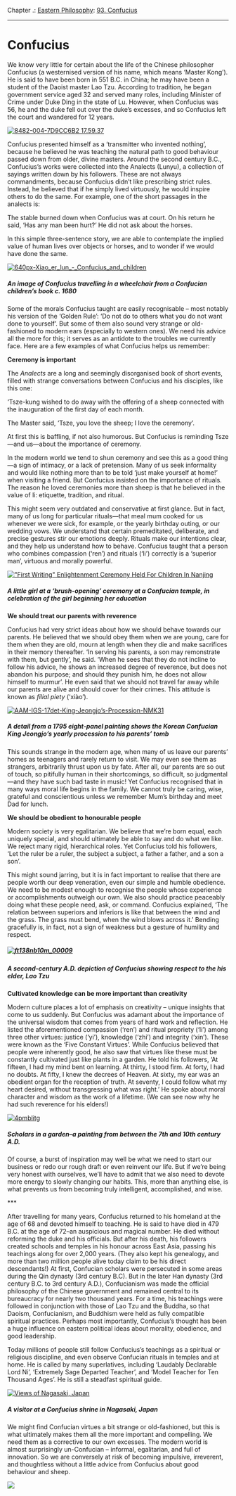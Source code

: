 Chapter .: [Eastern Philosophy](https://www.theschooloflife.com/thebookoflife/category/leisure/eastern-philosophy/): [93. Confucius](https://www.theschooloflife.com/thebookoflife/confucius/)

* * *

# Confucius

We know very little for certain about the life of the Chinese philosopher Confucius (a westernised version of his name, which means ‘Master Kong’). He is said to have been born in 551 B.C. in China; he may have been a student of the Daoist master Lao Tzu. According to tradition, he began government service aged 32 and served many roles, including Minister of Crime under Duke Ding in the state of Lu. However, when Confucius was 56, he and the duke fell out over the duke’s excesses, and so Confucius left the court and wandered for 12 years.

[![8482-004-7D9CC6B2 17.59.37](https://www.theschooloflife.com/thebookoflife/wp-content/uploads/2014/11/8482-004-7D9CC6B2-17.59.37.jpg)](http://www.thebookoflife.org/wp-content/uploads/2014/11/8482-004-7D9CC6B2-17.59.37.jpg)

Confucius presented himself as a ‘transmitter who invented nothing’, because he believed he was teaching the natural path to good behaviour passed down from older, divine masters. Around the second century B.C., Confucius’s works were collected into the Analects (Lunyu), a collection of sayings written down by his followers. These are not always commandments, because Confucius didn’t like prescribing strict rules. Instead, he believed that if he simply lived virtuously, he would inspire others to do the same. For example, one of the short passages in the analects is:

The stable burned down when Confucius was at court. On his return he said, ‘Has any man been hurt?’ He did not ask about the horses.

In this simple three-sentence story, we are able to contemplate the implied value of human lives over objects or horses, and to wonder if we would have done the same.

[![640px-Xiao_er_lun_-_Confucius_and_children](https://www.theschooloflife.com/thebookoflife/wp-content/uploads/2014/11/640px-Xiao_er_lun_-_Confucius_and_children.jpg)](http://www.thebookoflife.org/wp-content/uploads/2014/11/640px-Xiao_er_lun_-_Confucius_and_children.jpg)

##### An image of Confucius travelling in a wheelchair from a Confucian children’s book c. 1680

Some of the morals Confucius taught are easily recognisable – most notably his version of the ‘Golden Rule’: ‘Do not do to others what you do not want done to yourself’. But some of them also sound very strange or old-fashioned to modern ears (especially to western ones). We need his advice all the more for this; it serves as an antidote to the troubles we currently face. Here are a few examples of what Confucius helps us remember:

**Ceremony is important**

The _Analects_ are a long and seemingly disorganised book of short events, filled with strange conversations between Confucius and his disciples, like this one:

‘Tsze-kung wished to do away with the offering of a sheep connected with the inauguration of the first day of each month.

The Master said, ‘Tsze, you love the sheep; I love the ceremony’.

At first this is baffling, if not also humorous. But Confucius is reminding Tsze—and us—about the importance of ceremony.

In the modern world we tend to shun ceremony and see this as a good thing—a sign of intimacy, or a lack of pretension. Many of us seek informality and would like nothing more than to be told ‘just make yourself at home!’ when visiting a friend. But Confucius insisted on the importance of rituals. The reason he loved ceremonies more than sheep is that he believed in the value of li: etiquette, tradition, and ritual.

This might seem very outdated and conservative at first glance. But in fact, many of us long for particular rituals—that meal mum cooked for us whenever we were sick, for example, or the yearly birthday outing, or our wedding vows. We understand that certain premeditated, deliberate, and precise gestures stir our emotions deeply. Rituals make our intentions clear, and they help us understand how to behave. Confucius taught that a person who combines compassion (‘ren’) and rituals (‘li’) correctly is a ‘superior man’, virtuous and morally powerful.&nbsp;

[!["First Writing" Enlightenment Ceremony Held For Children In Nanjing](https://www.theschooloflife.com/thebookoflife/wp-content/uploads/2014/11/764866742.jpg)](http://www.thebookoflife.org/wp-content/uploads/2014/11/764866742.jpg)

##### A little girl at a ‘brush-opening’ ceremony at a Confucian temple, in celebration of the girl beginning her education

**We should treat our parents with reverence**

Confucius had very strict ideas about how we should behave towards our parents. He believed that we should obey them when we are young, care for them when they are old, mourn at length when they die and make sacrifices in their memory thereafter. ‘In serving his parents, a son may remonstrate with them, but gently’, he said. ‘When he sees that they do not incline to follow his advice, he shows an increased degree of reverence, but does not abandon his purpose; and should they punish him, he does not allow himself to murmur’. He even said that we should not travel far away while our parents are alive and should cover for their crimes. This attitude is known as _filial piety_ (‘xiào’).

[![AAM-IGS-17det-King-Jeongjo’s-Procession-NMK31](https://www.theschooloflife.com/thebookoflife/wp-content/uploads/2014/11/AAM-IGS-17det-King-Jeongjo%E2%80%99s-Procession-NMK31.jpg)](http://www.thebookoflife.org/wp-content/uploads/2014/11/AAM-IGS-17det-King-Jeongjo%E2%80%99s-Procession-NMK31.jpg)

##### A detail from a 1795 eight-panel painting shows the Korean Confucian King Jeongjo’s yearly procession to his parents’ tomb

This sounds strange in the modern age, when many of us leave our parents’ homes as teenagers and rarely return to visit. We may even see them as strangers, arbitrarily thrust upon us by fate. After all, our parents are so out of touch, so pitifully human in their shortcomings, so difficult, so judgmental—and they have such bad taste in music! Yet Confucius recognised that in many ways moral life begins in the family. We cannot truly be caring, wise, grateful and conscientious unless we remember Mum’s birthday and meet Dad for lunch.

**We should be obedient to honourable people**

Modern society is very egalitarian. We believe that we’re born equal, each uniquely special, and should ultimately be able to say and do what we like. We reject many rigid, hierarchical roles. Yet Confucius told his followers, ‘Let the ruler be a ruler, the subject a subject, a father a father, and a son a son’.

This might sound jarring, but it is in fact important to realise that there are people worth our deep veneration, even our simple and humble obedience. We need to be modest enough to recognise the people whose experience or accomplishments outweigh our own. We also should practice peaceably doing what these people need, ask, or command. Confucius explained, ‘The relation between superiors and inferiors is like that between the wind and the grass. The grass must bend, when the wind blows across it.’ Bending gracefully is, in fact, not a sign of weakness but a gesture of humility and respect.

##### [![ft138nb10m_00009](https://www.theschooloflife.com/thebookoflife/wp-content/uploads/2014/11/ft138nb10m_000091.jpg)](http://www.thebookoflife.org/wp-content/uploads/2014/11/ft138nb10m_000091.jpg)

##### A second-century A.D. depiction of Confucius showing respect to the his elder, Lao Tzu

**Cultivated knowledge can be more important than creativity**

Modern culture places a lot of emphasis on creativity – unique insights that come to us suddenly. But Confucius was adamant about the importance of the universal wisdom that comes from years of hard work and reflection. He listed the aforementioned compassion (‘ren’) and ritual propriety (‘li’) among three other virtues: justice (‘yi’), knowledge (‘zhi’) and integrity (‘xin’). These were known as the ‘Five Constant Virtues’. While Confucius believed that people were inherently good, he also saw that virtues like these must be constantly cultivated just like plants in a garden. He told his followers, ‘At fifteen, I had my mind bent on learning. At thirty, I stood firm. At forty, I had no doubts. At fifty, I knew the decrees of Heaven. At sixty, my ear was an obedient organ for the reception of truth. At seventy, I could follow what my heart desired, without transgressing what was right.’ He spoke about moral character and wisdom as the work of a lifetime. (We can see now why he had such reverence for his elders!)

[![4pmblitg](https://www.theschooloflife.com/thebookoflife/wp-content/uploads/2014/11/4pmblitg.jpg)](http://www.thebookoflife.org/wp-content/uploads/2014/11/4pmblitg.jpg)

##### Scholars in a garden–a painting from between the 7th and 10th century A.D.

Of course, a burst of inspiration may well be what we need to start our business or redo our rough draft or even reinvent our life. But if we’re being very honest with ourselves, we’ll have to admit that we also need to devote more energy to slowly changing our habits. This, more than anything else, is what prevents us from becoming truly intelligent, accomplished, and wise.

\*\*\*

After travelling for many years, Confucius returned to his homeland at the age of 68 and devoted himself to teaching. He is said to have died in 479 B.C. at the age of 72–an auspicious and magical number. He died without reforming the duke and his officials. But after his death, his followers created schools and temples in his honour across East Asia, passing his teachings along for over 2,000 years. (They also kept his genealogy, and more than two million people alive today claim to be his direct descendants!) At first, Confucian scholars were persecuted in some areas during the Qin dynasty (3rd century B.C). But in the later Han dynasty (3rd century B.C. to 3rd century A.D.), Confucianism was made the official philosophy of the Chinese government and remained central to its bureaucracy for nearly two thousand years. For a time, his teachings were followed in conjunction with those of Lao Tzu and the Buddha, so that Daoism, Confucianism, and Buddhism were held as fully compatible spiritual practices. Perhaps most importantly, Confucius’s thought has been a huge influence on eastern political ideas about morality, obedience, and good leadership.

Today millions of people still follow Confucius’s teachings as a spiritual or religious discipline, and even observe Confucian rituals in temples and at home. He is called by many superlatives, including ‘Laudably Declarable Lord Ni’, ‘Extremely Sage Departed Teacher’, and ‘Model Teacher for Ten Thousand Ages’. He is still a steadfast spiritual guide.

[![Views of Nagasaki, Japan](https://www.theschooloflife.com/thebookoflife/wp-content/uploads/2014/11/5805464375_9bd5909854_b.jpg)](http://www.thebookoflife.org/wp-content/uploads/2014/11/5805464375_9bd5909854_b.jpg)

##### A visitor at a Confucius shrine in Nagasaki, Japan

We might find Confucian virtues a bit strange or old-fashioned, but this is what ultimately makes them all the more important and compelling. We need them as a corrective to our own excesses. The modern world is almost surprisingly un-Confucian – informal, egalitarian, and full of innovation. So we are conversely at risk of becoming impulsive, irreverent, and thoughtless without a little advice from Confucius about good behaviour and sheep.

[![](https://img.youtube.com/vi/tUhGRh4vdb8/0.jpg)](https://www.youtube.com/embed/tUhGRh4vdb8 '')
